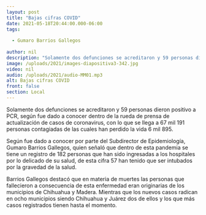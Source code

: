 ```yaml
---
layout: post
title: "Bajas cifras COVID"
date: 2021-05-18T20:44:00.000-06:00
tags:
  
  - Gumaro Barrios Gallegos
  
author: nil
description: "Solamente dos defunciones se acreditaron y 59 personas dieron positivo a PCR."
image: /uploads/2021/images-diapositiva3-342.jpg
video: nil
audio: /uploads/2021/audio-MM01.mp3
alt: Bajas cifras COVID
front: false
section: Local
---
```


Solamente dos defunciones se acreditaron y 59 personas dieron positivo a PCR, según fue dado a conocer dentro de la rueda de prensa de actualización de casos de coronavirus, con lo que se llega a 67 mil 191 personas contagiadas de las cuales han perdido la vida 6 mil 895.

Según fue dado a conocer por parte del Subdirector de Epidemiología, Gumaro Barrios Gallegos, quien señaló que dentro de esta pandemia se tiene un registro de 182 personas que han sido ingresadas a los hospitales por lo delicado de su salud, de esta cifra 57 han tenido que ser intubados por la gravedad de la salud. 

Barrios Gallegos destacó que en materia de muertes las personas que fallecieron a consecuencia de esta enfermedad eran originarias de los municipios de Chihuahua y Madera. Mientras que los nuevos casos radican en ocho municipios siendo Chihuahua y Juárez dos de ellos y los que más casos registrados tienen hasta el momento.
